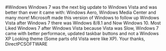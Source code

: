 #Windows
Windows 7 was the next big update to Windows Vista and was better than ever it came with: Windows Aero, Windows Media Center
and many more! Microsoft made this version of Windows to follow up Windows Vista after Windows 7 there was Windows 8/8.1 and
Now Windows 10. Most Liked Windows 7 after Windows Vista because Vista was Slow, Windows 7 came with better performace, updated
taskbar buttons and not a Windows XP Looking theme (Some parts ofd Vista were like XP). Your thanks, DirectPCSOFTWARE
